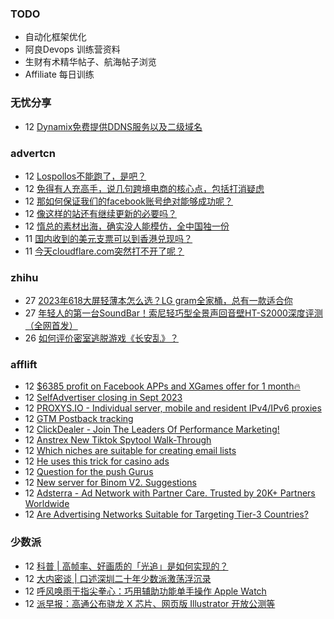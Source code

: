 ### TODO
-  自动化框架优化
-  阿良Devops 训练营资料
-  生财有术精华帖子、航海帖子浏览
-  Affiliate 每日训练

### 无忧分享
<!-- ruyo:START -->
-  12 [Dynamix免费提供DDNS服务以及二级域名](https://51.ruyo.net/18495.html)<!-- ruyo:END -->

### advertcn
<!-- advertcn:START -->
-  12 [Lospollos不能跑了，是吧？](https://www.advertcn.com/forum.php?mod=viewthread&tid=112475)
-  12 [免得有人充高手，说几句跨境电商的核心点，包括打消疑虑](https://www.advertcn.com/forum.php?mod=viewthread&tid=112474)
-  12 [那如何保证我们的facebook账号绝对能够成功呢？](https://www.advertcn.com/forum.php?mod=viewthread&tid=112472)
-  12 [像这样的站还有继续更新的必要吗？](https://www.advertcn.com/forum.php?mod=viewthread&tid=112466)
-  12 [惰总的素材出海，确实没人能模仿，全中国独一份](https://www.advertcn.com/forum.php?mod=viewthread&tid=112465)
-  11 [国内收到的美元支票可以到香港兑现吗？](https://www.advertcn.com/forum.php?mod=viewthread&tid=112463)
-  11 [今天cloudflare.com突然打不开了呢？](https://www.advertcn.com/forum.php?mod=viewthread&tid=112462)<!-- advertcn:END -->

### zhihu
<!-- zhihu:START -->
-  27 [2023年618大屏轻薄本怎么选？LG gram全家桶，总有一款适合你](http://zhuanlan.zhihu.com/p/632641888?utm_campaign=rss&utm_medium=rss&utm_source=rss&utm_content=title)
-  27 [年轻人的第一台SoundBar！索尼轻巧型全景声回音壁HT-S2000深度评测（全网首发）](http://zhuanlan.zhihu.com/p/630990296?utm_campaign=rss&utm_medium=rss&utm_source=rss&utm_content=title)
-  26 [如何评价密室逃脱游戏《长安乱》？](http://www.zhihu.com/question/563950552/answer/3045961312?utm_campaign=rss&utm_medium=rss&utm_source=rss&utm_content=title)<!-- zhihu:END -->

### afflift
<!-- afflift:START -->
-  12 [$6385 profit on Facebook APPs and XGames offer for 1 month🔥](https://afflift.com/f/threads/6385-profit-on-facebook-apps-and-xgames-offer-for-1-month%F0%9F%94%A5.11783/)
-  12 [SelfAdvertiser closing in Sept 2023](https://afflift.com/f/threads/selfadvertiser-closing-in-sept-2023.11544/)
-  12 [PROXYS.IO - Individual server, mobile and resident IPv4/IPv6 proxies](https://afflift.com/f/threads/proxys-io-individual-server-mobile-and-resident-ipv4-ipv6-proxies.9810/)
-  12 [GTM Postback tracking](https://afflift.com/f/threads/gtm-postback-tracking.11779/)
-  12 [ClickDealer - Join The Leaders Of Performance Marketing!](https://afflift.com/f/threads/clickdealer-join-the-leaders-of-performance-marketing.2440/)
-  12 [Anstrex New Tiktok Spytool Walk-Through](https://afflift.com/f/threads/anstrex-new-tiktok-spytool-walk-through.11775/)
-  12 [Which niches are suitable for creating email lists](https://afflift.com/f/threads/which-niches-are-suitable-for-creating-email-lists.11777/)
-  12 [He uses this trick for casino ads](https://afflift.com/f/threads/he-uses-this-trick-for-casino-ads.11782/)
-  12 [Question for the push Gurus](https://afflift.com/f/threads/question-for-the-push-gurus.11765/)
-  12 [New server for Binom V2. Suggestions](https://afflift.com/f/threads/new-server-for-binom-v2-suggestions.11764/)
-  12 [Adsterra - Ad Network with Partner Care. Trusted by 20K+ Partners Worldwide](https://afflift.com/f/threads/adsterra-ad-network-with-partner-care-trusted-by-20k-partners-worldwide.4462/)
-  12 [Are Advertising Networks Suitable for Targeting Tier-3 Countries?](https://afflift.com/f/threads/are-advertising-networks-suitable-for-targeting-tier-3-countries.11781/)<!-- afflift:END -->

### 少数派
<!-- sspai:START -->
-  12 [科普 | 高帧率、好画质的「光追」是如何实现的？](https://sspai.com/post/83522)
-  12 [大内密谈 | 口述深圳二十年少数派激荡浮沉录](https://sspai.com/post/83516)
-  12 [呼风唤雨于指尖拳心：巧用辅助功能单手操作 Apple Watch](https://sspai.com/prime/story/apple-watch-a11y)
-  12 [派早报：高通公布骁龙 X 芯片、网页版 Illustrator 开放公测等](https://sspai.com/post/83511)<!-- sspai:END -->
